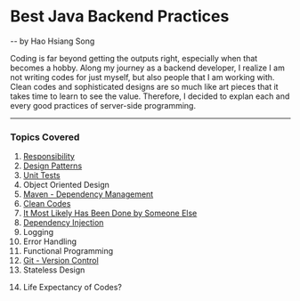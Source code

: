 # Best Java Backend Practices
 -- by Hao Hsiang Song

Coding is far beyond getting the outputs right, especially when that becomes a hobby.
Along my journey as a backend developer, I realize I am not writing codes for just myself, but also people that I am working with. Clean codes and sophisticated designs are so much like art pieces that it takes time to learn to see the value. Therefore, I decided to explan each and every good practices of server-side programming.

---

### Topics Covered

1. [Responsibility](https://github.com/HHSong/Best-Java-Backend-Practices/tree/master/Responsibility)
2. [Design Patterns](https://github.com/HHSong/Best-Java-Backend-Practices/tree/master/Design%20Patterns)
3. [Unit Tests](https://github.com/HHSong/Best-Java-Backend-Practices/tree/master/Unit%20Tests)
4. Object Oriented Design <!-- late binding, function with multiple parameters, composition vs inheritance -->
5. [Maven - Dependency Management](https://github.com/HHSong/Best-Java-Backend-Practices/tree/master/Maven)
6. [Clean Codes](https://github.com/HHSong/Best-Java-Backend-Practices/tree/master/Clean%20Codes)
7. [It Most Likely Has Been Done by Someone Else](https://github.com/HHSong/Best-Java-Backend-Practices/tree/master/It%20Most%20Likely%20Has%20Been%20Done%20by%20Someone%20Else)
8. [Dependency Injection](https://github.com/HHSong/Best-Java-Backend-Practices/tree/master/Dependency%20Injection)
9. Logging
10. Error Handling
11. Functional Programming <!-- pattern matching, lambda, callbacks, function chain, monoids? -->
12. [Git - Version Control](https://github.com/HHSong/Best-Java-Backend-Practices/tree/master/Git)
13. Stateless Design <!-- thread safety, DI, when not to -->
<!-- 14. Terminology/ Programmer's mindset -->
14. Life Expectancy of Codes?
<!-- persistence: ORM, Spring Data, JPA -->